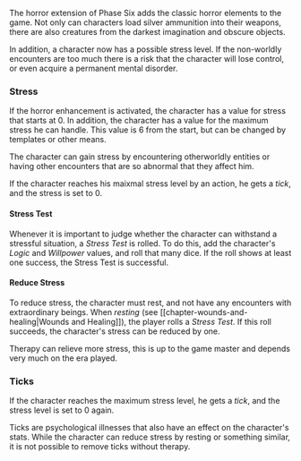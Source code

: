 The horror extension of Phase Six adds the classic horror elements to the game. Not only can characters load silver ammunition into their weapons, there are also creatures from the darkest imagination and obscure objects. 

In addition, a character now has a possible stress level. If the non-worldly encounters are too much there is a risk that the character will lose control, or even acquire a permanent mental disorder.

### Stress

If the horror enhancement is activated, the character has a value for stress that starts at 0. In addition, the character has a value for the maximum stress he can handle. This value is 6 from the start, but can be changed by templates or other means.

The character can gain stress by encountering otherworldly entities or having other encounters that are so abnormal that they affect him.

If the character reaches his maixmal stress level by an action, he gets a *tick*, and the stress is set to 0.

#### Stress Test

Whenever it is important to judge whether the character can withstand a stressful situation, a *Stress Test* is rolled. To do this, add the character's *Logic* and *Willpower* values, and roll that many dice. If the roll shows at least one success, the Stress Test is successful.

#### Reduce Stress

To reduce stress, the character must rest, and not have any encounters with extraordinary beings. When *resting* (see [[chapter-wounds-and-healing|Wounds and Healing]]), the player rolls a *Stress Test*. If this roll succeeds, the character's stress can be reduced by one.

Therapy can relieve more stress, this is up to the game master and depends very much on the era played.

### Ticks

If the character reaches the maximum stress level, he gets a *tick*, and the stress level is set to 0 again.

Ticks are psychological illnesses that also have an effect on the character's stats. While the character can reduce stress by resting or something similar, it is not possible to remove ticks without therapy.
